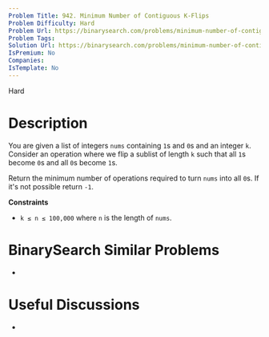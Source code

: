 ```yaml
---
Problem Title: 942. Minimum Number of Contiguous K-Flips
Problem Difficulty: Hard
Problem Url: https://binarysearch.com/problems/minimum-number-of-contiguous-k-flips/
Problem Tags: 
Solution Url: https://binarysearch.com/problems/minimum-number-of-contiguous-k-flips/solutions/
IsPremium: No
Companies: 
IsTemplate: No
---
```


<span style="color: ;">Hard</span>

# Description

You are given a list of integers `nums` containing `1`s and `0`s and an integer `k`. Consider an operation where we flip a sublist of length `k` such that all `1`s become `0`s and all `0`s become `1`s.

Return the minimum number of operations required to turn `nums` into all `0`s. If it's not possible return `-1`.

**Constraints**
- `k ≤ n ≤ 100,000` where `n` is the length of `nums`.

# BinarySearch Similar Problems

- []()

# Useful Discussions

- []()
